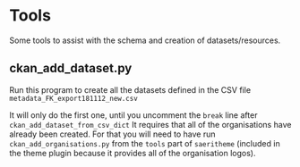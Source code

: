 # Tools

Some tools to assist with the schema and creation of datasets/resources.

## ckan_add_dataset.py

Run this program to create all the datasets defined in the CSV file `metadata_FK_export181112_new.csv`

It will only do the first one, until you uncomment the `break` line after `ckan_add_dataset_from_csv_dict`
It requires that all of the organisations have already been created.
For that you will need to have run `ckan_add_organisations.py` from the `tools` part of `saeritheme`
(included in the theme plugin because it provides all of the organisation logos).
